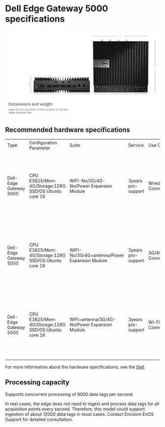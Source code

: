 # Dell Edge Gateway 5000 specifications
![](media/image5000.png)

## Recommended hardware specifications


<table>
  <tr>
    <td>Type</td>
    <td>Configuration Parameter</td>
    <td>Suite</td>
    <td>Service</td>
    <td>Use Case</td>
    <td>Remark</td>
  </tr>
  <tr>
    <td>Dell-Edge Gateway 5000</td>
    <td>CPU E3825/Mem:   4G/Storage:128G SSD/OS Ubuntu core 16</td>
    <td>WIFI-No/3G/4G-No/Power   Expansion Module</td>
    <td>3years pro-support</td>
    <td>Wired Connection</td>
    <td>Power Expansion Module is   optional, and note that there are two kinds of Power module to choose-DIN   Rail or Wall</td>
  </tr>
  <tr>
    <td>Dell-Edge Gateway 5000</td>
    <td>CPU E3825/Mem:   4G/Storage:128G SSD/OS Ubuntu core 16</td>
    <td>WIFI-No/3G/4G+antenna/Power   Expansion Module</td>
    <td>3years pro-support</td>
    <td>3G/4G Connection</td>
    <td>Power Expansion Module is   optional, and note that there are two kinds of Power module to choose-DIN   Rail or Wall</td>
  </tr>
  <tr>
    <td>Dell-Edge Gateway 5000</td>
    <td>CPU E3825/Mem:   4G/Storage:128G SSD/OS Ubuntu core 16</td>
    <td>WIFI+antenna/3G/4G-No/Power   Expansion Module</td>
    <td>3years pro-support</td>
    <td>Wi-Fi Connection</td>
    <td>Power Expansion Module is   optional, and note that there are two kinds of Power module to choose-DIN   Rail or Wall</td>
  </tr>
</table>


For more information about the hardware specifications, see the [Dell](http://www.dell.com/en-us/work/shop/gateways-embedded-computing/edge-gateway-5000/spd/dell-edge-gateway-5000/xctoi5000us).


## Processing capacity

Supports concurrent processing of 8000 data tags per second.

In real cases, the edge does not need to ingest and process data tags for all acquisition points every second. Therefore, this model could support ingestion of about 12000 data tags in most cases. Contact Envision EnOS Support for detailed consultation.
